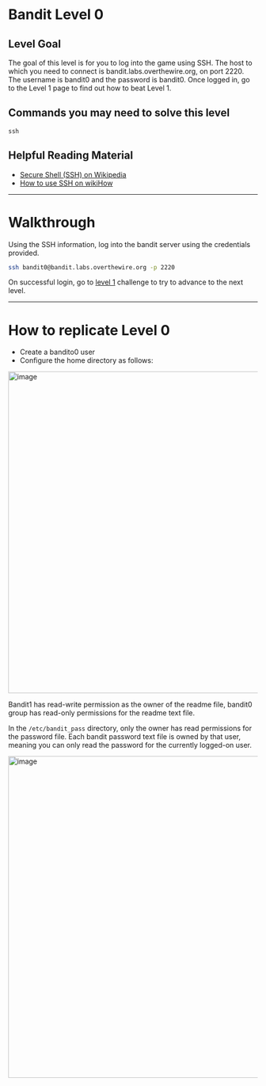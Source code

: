 # Bandit Level 0
## Level Goal
The goal of this level is for you to log into the game using SSH. The host to which you need to connect is bandit.labs.overthewire.org, on port 2220. The username is bandit0 and the password is bandit0. Once logged in, go to the Level 1 page to find out how to beat Level 1.

## Commands you may need to solve this level
`ssh`

## Helpful Reading Material
- [Secure Shell (SSH) on Wikipedia](https://en.wikipedia.org/wiki/Secure_Shell)
- [How to use SSH on wikiHow](https://www.wikihow.com/Use-SSH)

---
# Walkthrough
Using the SSH information, log into the bandit server using the credentials provided.

```bash
ssh bandit0@bandit.labs.overthewire.org -p 2220
```

On successful login, go to [level 1](level0-1.md) challenge to try to advance to the next level.

---
# How to replicate Level 0
- Create a bandito0 user
- Configure the home directory as follows:
<img width="650" alt="image" src="https://github.com/rmcmillan34/bandito/assets/16860457/601c90b1-2fda-4f29-a2c0-ab83bd52934d">

Bandit1 has read-write permission as the owner of the readme file, bandit0 group has read-only permissions for the readme text file.

In the `/etc/bandit_pass` directory, only the owner has read permissions for the password file. Each bandit password text file is owned by that user, meaning you can only read the password for the currently logged-on user.

<img width="650" alt="image" src="https://github.com/rmcmillan34/bandito/assets/16860457/49da99d7-5690-46eb-944c-22020375dbbc">


